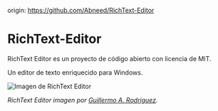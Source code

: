 origin: https://github.com/Abneed/RichText-Editor

# RichText-Editor

RichText Editor es un proyecto de código abierto con licencia de MIT.

Un editor de texto enriquecido para Windows.

![Imagen de RichText Editor](img/HolaMundo2.png)

*RichText Editor imagen por [Guillermo A. Rodriguez][gar].*

[gar]: https://github.com/Abneed
